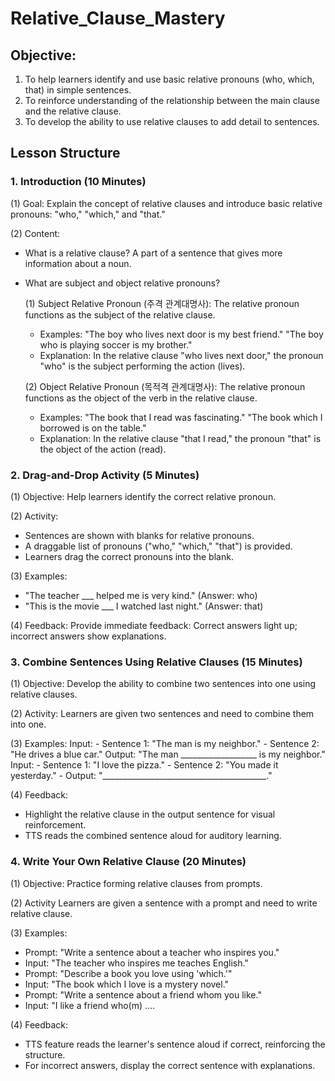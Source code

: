 # Relative_Clause_Mastery

## Objective:
1. To help learners identify and use basic relative pronouns (who, which, that) in simple sentences.
2. To reinforce understanding of the relationship between the main clause and the relative clause.
3. To develop the ability to use relative clauses to add detail to sentences.

## Lesson Structure
### 1. Introduction (10 Minutes)
 (1) Goal: Explain the concept of relative clauses and introduce basic relative pronouns: "who," "which," and "that."
 
 (2) Content:
  - What is a relative clause? A part of a sentence that gives more information about a noun.
  - What are subject and object relative pronouns?
    
    (1) Subject Relative Pronoun (주격 관계대명사): The relative pronoun functions as the subject of the relative clause.
     - Examples: "The boy who lives next door is my best friend." "The boy who is playing soccer is my brother."
     - Explanation: In the relative clause "who lives next door," the pronoun "who" is the subject performing the action (lives).
       
    (2) Object Relative Pronoun (목적격 관계대명사): The relative pronoun functions as the object of the verb in the relative clause.
     - Examples: "The book that I read was fascinating." "The book which I borrowed is on the table."
     - Explanation: In the relative clause "that I read," the pronoun "that" is the object of the action (read).
 
### 2. Drag-and-Drop Activity (5 Minutes)
 (1) Objective: Help learners identify the correct relative pronoun.

 (2) Activity: 
  - Sentences are shown with blanks for relative pronouns.
  - A draggable list of pronouns ("who," "which," "that") is provided.
  - Learners drag the correct pronouns into the blank.

 (3) Examples:
  - "The teacher ___ helped me is very kind." (Answer: who)
  - "This is the movie ___ I watched last night." (Answer: that)

 (4) Feedback: Provide immediate feedback: Correct answers light up; incorrect answers show explanations.

### 3. Combine Sentences Using Relative Clauses (15 Minutes)
 
(1) Objective: Develop the ability to combine two sentences into one using relative clauses.

(2) Activity: Learners are given two sentences and need to combine them into one.

(3) Examples:
    Input:
     - Sentence 1: "The man is my neighbor."
     - Sentence 2: "He drives a blue car."
     Output: "The man ___________________ is my neighbor."
    Input:
    - Sentence 1: "I love the pizza."
    - Sentence 2: "You made it yesterday."
    - Output: "_________________________________________."

(4) Feedback:
  - Highlight the relative clause in the output sentence for visual reinforcement.
  - TTS reads the combined sentence aloud for auditory learning.

### 4. Write Your Own Relative Clause (20 Minutes)
  (1) Objective: Practice forming relative clauses from prompts.
 
  (2) Activity Learners are given a sentence with a prompt and need to write relative clause.

  (3) Examples:
   - Prompt: "Write a sentence about a teacher who inspires you."
   - Input: "The teacher who inspires me teaches English."
   - Prompt: "Describe a book you love using 'which.'"
   - Input: "The book which I love is a mystery novel."
   - Prompt: "Write a sentence about a friend whom you like."
   - Input: "I like a friend who(m) ....

  (4) Feedback:
   - TTS feature reads the learner's sentence aloud if correct, reinforcing the structure.
   - For incorrect answers, display the correct sentence with explanations.

 
